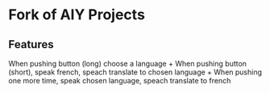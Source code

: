 # Fork of AIY Projects

## Features

When pushing button (long) choose a language +
When pushing button (short), speak french, speach translate to chosen language +
When pushing one more time, speak chosen language, speach translate to french
